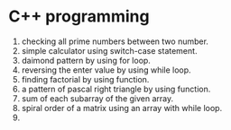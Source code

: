 # C++ programming
1. checking all prime numbers between two number. 
2. simple calculator using switch-case statement.
3. daimond pattern by using for loop.
4. reversing the enter value by using while loop.
5. finding factorial by using function.
6. a pattern of pascal right triangle by using function.
7. sum of each subarray of the given array.
8. spiral order of a matrix using an array with while loop.
9. 

